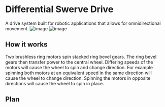 # Differential Swerve Drive
A drive system built for robotic applications that allows for omnidirectional movement.
![image](https://github.com/user-attachments/assets/d898ea0f-b6b2-4c19-8a46-1152930a5214)
![image](https://github.com/user-attachments/assets/35259dab-e2e9-4e26-a8db-59b9950ad212)

## How it works
Two brushless ring motors spin stacked ring bevel gears. The ring bevel gears then transfer power to the central wheel. Differing speeds of the motors will cause the wheel to spin and change direction. For example spinning both motors at an equivalent speed in the same direction will cause the wheel to change direction. Spinning the motors in opposite directions will cause the wheel to spin in place.



## Plan
